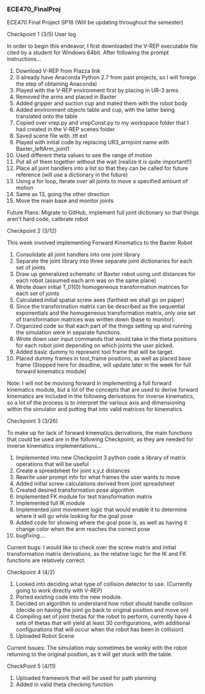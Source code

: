 ### ECE470_FinalProj
ECE470 Final Project SP18 (Will be updating throughout the semester)

Checkpoint 1 (3/5)
User log

In order to begin this endeavor, I first downloaded the V-REP executable file cited by a student for Windows 64bit. After following the prompt instructions...

1. Download V-REP from Piazza link
2. (I already have Anaconda Python 2.7 from past projects, so I will forego the step of obtaining Anaconda)
3. Played with the V-REP environment first by placing in UR-3 arms
4. Removed the arms and placed in Baxter
5. Added gripper and suction cup and mated them with the robot body
6. Added environment objects table and cup, with the latter being translated onto the table
7. Copied over vrep.py and vrepConst.py to my workspace folder that I had created in the V-REP scenes folder
8. Saved scene file with .ttt ext
9. Played with initial code by replacing UR3_armjoint name with Baxter_leftArm_joint1
10. Used different theta values to see the range of motion
11. Put all of them together without the wait (realize it is quite important!!)
12. Place all joint handlers into a list so that they can be called for future reference (will use a dictionary in the future)
13. Using a for loop, iterate over all joints to move a specified amount of motion
14. Same as 13, going the other direction
15. Move the main base and monitor joints

Future Plans: Migrate to GitHub, implement full joint dictionary so that things aren't hard code, calibrate robot

Checkpoint 2 (3/12)

This week involved implementing Forward Kinematics to the Baxter Robot

1. Consolidate all joint handlers into one joint library
2. Separate the joint library into three separate joint dictionaries for each set of joints
3. Draw up generalized schematic of Baxter robot using unit distances for each robot (assumed each arm was on the same plane)
4. Wrote down initial T_01(0) homogeneous transformation matrices for each set of joints
5. Calculated initial spatial screw axes (farthest we shall go on paper)
6. Since the transformation matrix can be described as the sequential exponentials and the homogeneous transformation matrix, only one set of transformation matrices was written down (base to monitor).
7. Organized code so that each part of the things setting up and running the simulation were in separate functions.
8. Wrote down user input commands that would take in the theta positions for each robot joint depending on which joints the user picked.
9. Added basic dummy to represent tool frame that will be target.
10. Placed dummy frames in tool_frame positions, as well as placed base frame
(Stopped here for deadline, will update later in the week for full forward kinematics module)

Note: I will not be moviong forward in implementing a full forward kinematics module, but a lot of the concepts that are used to derive forward kinematics are included in the following derivations for inverse kinematics, so a lot of the process is to interpret the various axis and dimensioning within the simulator and putting that into valid matrices for kinematics.

Checkpoint 3 (3/26)

To make up for lack of forward kinematics derivations, the main functions that could be used are in the following Checkpoint, as they are needed for inverse kinematics implementations...
1. Implemented into new Checkpoint 3 python code a library of matrix operations that will be useful 
2. Create a spreadsheet for joint x,y,z distances
3. Rewrite user prompt info for what frames the user wants to move
4. Added initial screw calculations derived from joint spreadsheet
5. Created desired transformation pose algorithm
6. Implemented FK module for test transformation matrix
7. Implemented full IK module
8. Implemented joint movement logic that would enable it to determine where it will go while looking for the goal pose
9. Added code for showing where the goal pose is, as well as having it change color when the arm reaches the correct pose
10. bugfixing....

Current bugs:
I would like to check over the screw matrix and initial transformation matrix derivations, as the relative logic for the IK and FK functions are relatively correct.

Checkpoint 4 (4/2)
1. Looked into deciding what type of collision detector to use. (Currently going to work directly with V-REP)
2. Ported existing code into the new module.
3. Decided on algorithm to understand how robot should handle collision (decide on having the joint go back to original position and move on)
4. Compiling set of joint thetas for the robot to perform, currently have 4 sets of thetas that will yield at least 30 configurations, with additional configurations that will occur when the robot has been in collision)
5. Uploaded Robot Scene

Current Issues:
The simulation may sometimes be wonky with the robot returning to the original position, as it will get stuck with the table.

CheckPoint 5 (4/11)
1. Uploaded framework that will be used for path planning
2. Added in valid theta checking function
